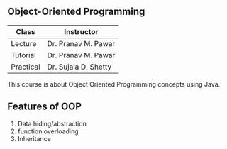 ## Object-Oriented Programming

| Class     | Instructor           |
| --------- | -------------------- |
| Lecture   | Dr. Pranav M. Pawar  |
| Tutorial  | Dr. Pranav M. Pawar  |
| Practical | Dr. Sujala D. Shetty |

This course is about Object Oriented Programming concepts using Java.

## Features of OOP

1. Data hiding/abstraction
2. function overloading
3. Inheritance
